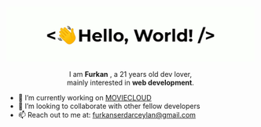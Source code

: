 ![ Alt text](https://raw.githubusercontent.com/iamludal/iamludal/master/assets/greetings.gif)

<p align="center">
   I am <strong>Furkan</strong> , a 21 years old dev lover, <br> mainly interested in <strong>web development</strong>.
</p>

- 🌱 I’m currently working on [MOVIECLOUD](https://github.com/Fuggel/MOVIECLOUD)
- 👯 I’m looking to collaborate with other fellow developers
- 📫 Reach out to me at: [furkanserdarceylan@gmail.com](mailto:furkanserdarceylan@gmail.com)

